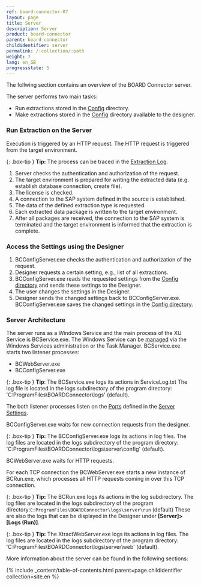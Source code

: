 ```yaml
---
ref: board-connector-07
layout: page
title: Server
description: Server
product: board-connector
parent: board-connector
childidentifier: server
permalink: /:collection/:path
weight: 7
lang: en_GB
progressstate: 5
---
```


The follwing section contains an overview of the BOARD Connector server.

The server performs two main tasks:

- Run extractions stored in the [Config](./advanced-techniques/backup-and-migration#configuration-files) directory. 
- Make extractions stored in the [Config](./advanced-techniques/backup-and-migration#configuration-files) directory available to the designer.

### Run Extraction on the Server

Execution is triggered by an HTTP request. The HTTP request is triggered from the target environment. 

{: .box-tip }
**Tip:** The process can be traced in the [Extraction Log](./logging/logging-access-via-designer#extraction-logs).

1. Server checks the authentication and authorization of the request.
2. The target environment is prepared for writing the extracted data (e.g. establish database connection, create file).
3. The license is checked.
4. A connection to the SAP system defined in the source is established.
5. The data of the defined extraction type is requested.
6. Each extracted data package is written to the target environment.
7. After all packages are received, the connection to the SAP system is terminated and the target environment is informed that the extraction is complete.

### Access the Settings using the Designer

1. BCConfigServer.exe checks the authentication and authorization of the request.
2. Designer requests a certain setting, e.g., list of all extractions. 
3. BCConfigServer.exe reads the requested settings from the [Config directory](./advanced-techniques/backup-and-migration#configuration-files) and sends these settings to the Designer.
4. The user changes the settings in the Designer.
5. Designer sends the changed settings back to BCConfigServer.exe. BCConfigServer.exe saves the changed settings in the [Config directory](./advanced-techniques/backup-and-migration#configuration-files).

### Server Architecture

The server runs as a Windows Service and the main process of the XU Service is BCService.exe. The Windows Service can be [managed](./server/start-server) via the Windows Services administration or the Task Manager.
BCService.exe starts two listener processes:
- BCWebServer.exe
- BCConfigServer.exe

{: .box-tip }
**Tip**: The BCService.exe logs its actions in ServiceLog.txt 
The log file is located in the logs subdirectory of the program directory: 'C:ProgramFiles\BOARDConnector\logs' (default).


The both listener processes listen on the [Ports](./server/ports) defined in the [Server Settings](./server/server-settings).

BCConfigServer.exe waits for new connection requests from the designer. 

{: .box-tip }
**Tip:** The BCConfigServer.exe logs its actions in log files. 
The log files are located in the logs subdirectory of the program directory: 'C:ProgramFiles\BOARDConnector\logs\server\config' (default).

BCWebServer.exe waits for HTTP requests. 

For each TCP connection the BCWebServer.exe starts a new instance of BCRun.exe, which processes all HTTP requests coming in over this TCP connection.

{: .box-tip }
**Tip:** The BCRun.exe logs its actions in the log subdirectory. 
The log files are located in the logs subdirectory of the program directory:`C:ProgramFiles\BOARDConnector\logs\server\run` (default) 
These are also the logs that can be displayed in the Designer under **[Server]>[Logs (Run)]**.

{: .box-tip }
**Tip:** The XtractWebServer.exe logs its actions in log files. 
The log files are located in the logs subdirectory of the program directory: 'C:ProgramFiles\BOARDConnector\logs\server\web' (default).

More information about the server can be found in the following sections:

{% include _content/table-of-contents.html parent=page.childidentifier collection=site.en %}

